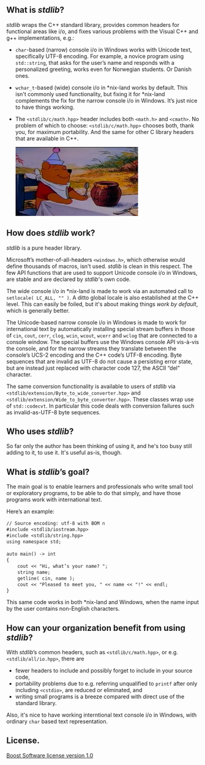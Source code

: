 
What is *stdlib*?
---------------------

*stdlib* wraps the C++ standard library, provides common headers for functional areas like i/o, and fixes various problems with the Visual C++ and g++ implementations, e.g.:
* `char`-based (narrow) console i/o in Windows works with Unicode text, specifically UTF-8 encoding. For example, a novice program using `std::string`, that asks for the user’s name and responds with a personalized greeting, works even for Norwegian students. Or Danish ones.
* `wchar_t`-based (wide) console i/o in *nix-land works by default. This isn't commonly used functionality, but fixing it for *nix-land complements the fix for the narrow console i/o in Windows. It’s just nice to have things working.
* The `<stdlib/c/math.hpp>` header includes both `<math.h>` and `<cmath>`. No problem of which to choose: `<stdlib/c/math.hpp>` chooses both, thank you, for maximum portability. And the same for other C library headers that are available in C++.
    
    ![Winnie the pooh](images/pooh.jpg)
 
How does *stdlib* work?
-----------------------

*stdlib* is a pure header library.

Microsoft’s mother-of-all-headers `<windows.h>`, which otherwise would define thousands of macros, isn't used. *stdlib* is clean in this respect. The few API functions that are used to support Unicode console i/o in Windows, are stable and are declared by *stdlib*'s own code.

The wide console i/o in \*nix-land is made to work via an automated call to `setlocale( LC_ALL, "" )`. A ditto global locale is also established at the C++ level. This can easily be foiled, but it's about making things *work by default*, which is generally better.

The Unicode-based narrow console i/o in Windows is made to work for international text by automatically installing special stream buffers in those of `cin`, `cout`, `cerr`, `clog`, `wcin`, `wcout`, `wcerr` and `wclog` that are connected to a console window. The special buffers use the Windows console API vis-à-vis the console, and for the narrow streams they translate between the console’s UCS-2 encoding and the C++ code’s UTF-8 encoding. Byte sequences that are invalid as UTF-8 do not cause a persisting error state, but are instead just replaced with character code 127, the ASCII “del” character.

The same conversion functionality is available to users of *stdlib* via `<stdlib/extension/Byte_to_wide_converter.hpp>` and `<stdlib/extension/Wide_to_byte_converter.hpp>`. These classes wrap use of `std::codecvt`. In particular this code deals with conversion failures such as invalid-as-UTF-8 byte sequences.

Who uses *stdlib*?
------------------

So far only the author has been thinking of using it, and he's too busy still adding to it, to use it. It's useful as-is, though.

What is *stdlib*’s goal?
-----------------------

The main goal is to enable learners and professionals who write small tool or exploratory programs, to be able to do that simply, and have those programs work with international text.

Here’s an example:

    // Source encoding: utf-8 with BOM ∩
    #include <stdlib/iostream.hpp>
    #include <stdlib/string.hpp>
    using namespace std;

    auto main() -> int
    {
        cout << "Hi, what’s your name? ";
        string name;
        getline( cin, name );
        cout << "Pleased to meet you, " << name << "!" << endl;
    }

This same code works in both *nix-land and Windows, when the name input by the user contains non-English characters.

How can your organization benefit from using *stdlib*?
------------------------------------------------------

With *stdlib*’s common headers, such as `<stdlib/c/math.hpp>`, or e.g. `<stdlib/all/io.hpp>`, there are
* fewer headers to include and possibly forget to include in your source code,
* portability problems due to e.g. referring unqualified to `printf` after only including `<cstdio>`, are reduced or eliminated, and
* writing small programs is a breeze compared with direct use of the standard library.

Also, it's nice to have working interntional text console i/o in Windows, with ordinary `char` based text representation.

License.
-----------

[Boost Software license version 1.0](http://www.boost.org/LICENSE_1_0.txt)
